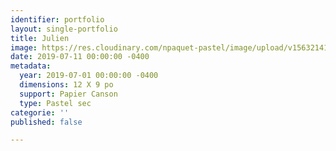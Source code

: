 ```yaml
---
identifier: portfolio
layout: single-portfolio
title: Julien
image: https://res.cloudinary.com/npaquet-pastel/image/upload/v1563214183/67136731_2356975861238314_5727891685866733568_n.jpg
date: 2019-07-11 00:00:00 -0400
metadata:
  year: 2019-07-01 00:00:00 -0400
  dimensions: 12 X 9 po
  support: Papier Canson
  type: Pastel sec
categorie: ''
published: false

---
```

